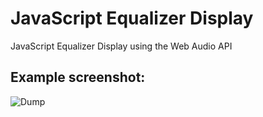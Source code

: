 # JavaScript Equalizer Display

JavaScript Equalizer Display using the Web Audio API


## Example screenshot:

![Dump](https://github.com/geeklectic/javascript-equalizer/blob/master/example.gif?raw=true)
